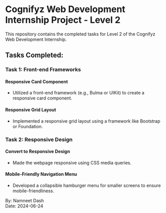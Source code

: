 # Cognifyz Web Development Internship Project - Level 2

This repository contains the completed tasks for Level 2 of the Cognifyz Web Development Internship.

## Tasks Completed:

### Task 1: Front-end Frameworks

#### Responsive Card Component
- Utilized a front-end framework (e.g., Bulma or UIKit) to create a responsive card component.

#### Responsive Grid Layout
- Implemented a responsive grid layout using a framework like Bootstrap or Foundation.

### Task 2: Responsive Design

#### Convert to Responsive Design
- Made the webpage responsive using CSS media queries.

#### Mobile-Friendly Navigation Menu
- Developed a collapsible hamburger menu for smaller screens to ensure mobile-friendliness.

By: Namneet Dash  
Date: 2024-06-24
